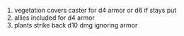 1. vegetation covers caster for d4 armor or d6 if stays put
2. allies included for d4 armor
3. plants strike back d10 dmg ignoring armor